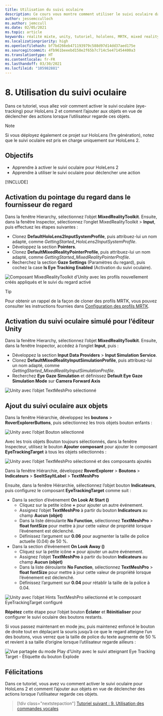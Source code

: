 ```yaml
---
title: Utilisation du suivi oculaire
description: Ce cours vous montre comment utiliser le suivi oculaire dans votre application de réalité mixte avec Mixed Reality Toolkit (MRTK).
author: jessemcculloch
ms.author: jemccull
ms.date: 02/05/2021
ms.topic: article
keywords: réalité mixte, unity, tutoriel, hololens, MRTK, mixed reality toolkit, UWP, suivi oculaire
ms.localizationpriority: high
ms.openlocfilehash: bf7bd266eb471193979c588d97d14dd37aed175e
ms.sourcegitcommit: 4fb961beeebd158e2f65b7c714c5e471454400a3
ms.translationtype: HT
ms.contentlocale: fr-FR
ms.lasthandoff: 03/30/2021
ms.locfileid: "105982881"
---
```

# <a name="8-using-eye-tracking"></a>8. Utilisation du suivi oculaire

Dans ce tutoriel, vous allez voir comment activer le suivi oculaire (eye-tracking) pour HoloLens 2 et comment l’ajouter aux objets en vue de déclencher des actions lorsque l’utilisateur regarde ces objets.

> [!NOTE]
> Si vous déployez également ce projet sur HoloLens (1re génération), notez que le suivi oculaire est pris en charge uniquement sur HoloLens 2.

## <a name="objectives"></a>Objectifs

* Apprendre à activer le suivi oculaire pour HoleLens 2
* Apprendre à utiliser le suivi oculaire pour déclencher une action

[!INCLUDE[](includes/ensuring-eye-gaze-capabality.md)]

## <a name="enabling-eye-based-gaze-in-the-gaze-provider"></a>Activation du pointage du regard dans le fournisseur de regard

Dans la fenêtre Hierarchy, sélectionnez l’objet **MixedRealityToolkit**. Ensuite, dans la fenêtre Inspector, sélectionnez l’onglet MixedRealityToolkit > **Input**, puis effectuez les étapes suivantes :

* Clonez **DefaultHoloLens2InputSystemProfile**, puis attribuez-lui un nom adapté, comme _GettingStarted_HoloLens2InputSystemProfile_.
* Développez la section **Pointers**.
* Clonez **DefaultMixedRealityPointerProfile**, puis attribuez-lui un nom adapté, comme _GettingStarted_MixedRealityPointerProfile_.
* Recherchez la section **Gaze Settings** (Paramètres du regard), puis cochez la case **Is Eye Tracking Enabled** (Activation du suivi oculaire).

![Composant MixedRealityToolkit d’Unity avec les profils nouvellement créés appliqués et le suivi du regard activé](images/mr-learning-base/base-08-section2-step1-1.png)

> [!TIP]
> Pour obtenir un rappel de la façon de cloner des profils MRTK, vous pouvez consulter les instructions fournies dans [Configuration des profils MRTK](mr-learning-base-03.md).

## <a name="enabling-simulated-eye-tracking-for-the-unity-editor"></a>Activation du suivi oculaire simulé pour l’éditeur Unity

Dans la fenêtre Hierarchy, sélectionnez l’objet **MixedRealityToolkit**. Ensuite, dans la fenêtre Inspector, accédez à l’onglet **Input**, puis :

* Développez la section **Input Data Providers** > **Input Simulation Service**.
* Clonez **DefaultMixedRealityInputSimulationProfile**, puis attribuez-lui un nom adapté, comme _GettingStarted_MixedRealityInputSimulationProfile_.
* Recherchez **Eye Gaze Simulation** et définissez **Default Eye Gaze Simulation Mode** sur **Camera Forward Axis**

![Unity avec l’objet TextMeshPro sélectionné](images/mr-learning-base/base-08-section3-step1-1.png)

## <a name="adding-eye-tracking-to-objects"></a>Ajout du suivi oculaire aux objets

Dans la fenêtre Hiérarchie, développez les **boutons** > **RoverExplorerButtons**, puis sélectionnez les trois objets bouton enfants :

![Unity avec l’objet Bouton sélectionné](images/mr-learning-base/base-08-section4-step1-1.png)

Avec les trois objets Bouton toujours sélectionnés, dans la fenêtre Inspecteur, utilisez le bouton **Ajouter composant** pour ajouter le composant **EyeTrackingTarget** à tous les objets sélectionnés :

![Unity avec l’objet TextMeshPro sélectionné et des composants ajoutés](images/mr-learning-base/base-08-section4-step1-2.png)

Dans la fenêtre Hiérarchie, développez **RoverExplorer** > **Boutons** > **Indicateurs** > **SeeItSayItLabel** > **TextMeshPro**

Ensuite, dans la fenêtre Hiérarchie, sélectionnez l’objet bouton **Indicateurs**, puis configurez le composant **EyeTrackingTarget** comme suit :

* Dans la section d’événement **On Look At Start ()**
  * Cliquez sur la petite icône **+** pour ajouter un autre événement.
  * Assignez l’objet **TextMeshPro** à partir du bouton **Indicateurs** au champ **Aucun (objet)**
  * Dans la liste déroulante **No Function**, sélectionnez **TextMeshPro** > **float fontSize** pour mettre à jour cette valeur de propriété lorsque l’événement est déclenché.
  * Définissez l’argument sur **0.06** pour augmenter la taille de police actuelle (0.04) de 50 %.
* Dans la section d’événement **On Look Away ()**
  * Cliquez sur la petite icône **+** pour ajouter un autre événement.
  * Assignez l’objet **TextMeshPro** à partir du bouton **Indicateurs** au champ **Aucun (objet)**
  * Dans la liste déroulante **No Function**, sélectionnez **TextMeshPro** > **float fontSize** pour mettre à jour cette valeur de propriété lorsque l’événement est déclenché.
  * Définissez l’argument sur **0.04** pour rétablir la taille de la police à 0.04.

![Unity avec l’objet Hints TextMeshPro sélectionné et le composant EyeTrackingTarget configuré](images/mr-learning-base/base-08-section4-step1-3.png)

**Répétez** cette étape pour l’objet bouton **Éclater** et **Réinitialiser** pour configurer le suivi oculaire des boutons restants.

Si vous passez maintenant en mode jeu, puis maintenez enfoncé le bouton de droite tout en déplaçant la souris jusqu’à ce que le regard atteigne l’un des boutons, vous verrez que la taille de police du texte augmente de 50 % et revient à sa taille d’origine lorsque l’utilisateur regarde ailleurs :

![Vue partagée du mode Play d’Unity avec le suivi atteignant Eye Tracking Target - Étiquette du bouton Explode](images/mr-learning-base/base-08-section4-step1-4.png)

## <a name="congratulations"></a>Félicitations

Dans ce tutoriel, vous avez vu comment activer le suivi oculaire pour HoloLens 2 et comment l’ajouter aux objets en vue de déclencher des actions lorsque l’utilisateur regarde ces objets.

> [!div class="nextstepaction"]
> [Tutoriel suivant : 9. Utilisation des commandes vocales](mr-learning-base-09.md)
